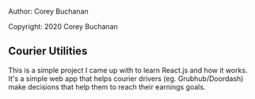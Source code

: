 Author: Corey Buchanan

Copyright: 2020 Corey Buchanan

## Courier Utilities

This is a simple project I came up with to learn React.js and how it works. It's
a simple web app that helps courier drivers (eg. Grubhub/Doordash) make
decisions that help them to reach their earnings goals.
